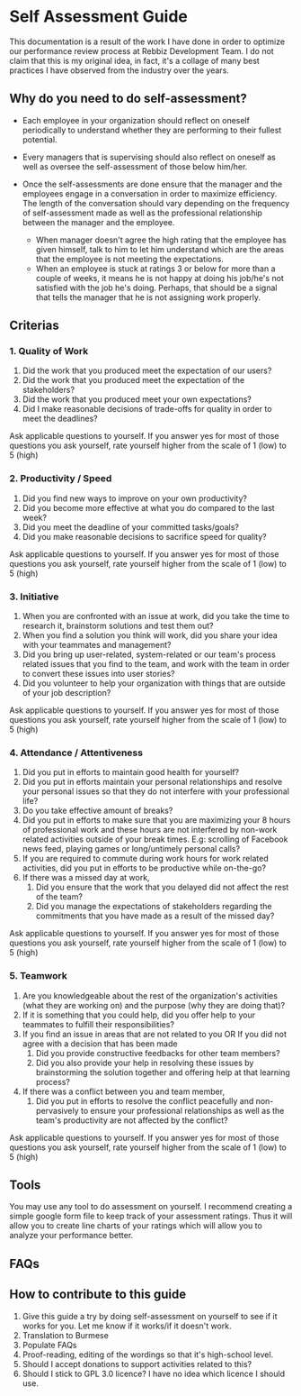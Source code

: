 # Self Assessment Guide

This documentation is a result of the work I have done in order to optimize our performance review process at Rebbiz Development Team. I do not claim that this is my original idea, in fact, it's a collage of many best practices I have observed from the industry over the years.

## Why do you need to do self-assessment?

- Each employee in your organization should reflect on oneself periodically to understand whether they are performing to their fullest potential.

- Every managers that is supervising should also reflect on oneself as well as oversee the self-assessment of those below him/her.
- Once the self-assessments are done ensure that the manager and the employees engage in a conversation in order to maximize efficiency. The length of the conversation should vary depending on the frequency of self-assessment made as well as the professional relationship between the manager and the employee.
	- When manager doesn't agree the high rating that the employee has given himself, talk to him to let him understand which are the areas that the employee is not meeting the expectations.
	- When an employee is stuck at ratings 3 or below for more than a couple of weeks, it means he is not happy at doing his job/he's not satisfied with the job he's doing. Perhaps, that should be a signal that tells the manager that he is not assigning work properly.

## Criterias

### 1. Quality of Work

1. Did the work that you produced meet the expectation of our users?
2. Did the work that you produced meet the expectation of the stakeholders?
3. Did the work that you produced meet your own expectations?
4. Did I make reasonable decisions of trade-offs for quality in order to meet the deadlines?

Ask applicable questions to yourself. If you answer yes for most of those questions you ask yourself, rate yourself higher from the scale of 1 (low) to 5 (high)

### 2. Productivity / Speed

1. Did you find new ways to improve on your own productivity?
2. Did you become more effective at what you do compared to the last week?
3. Did you meet the deadline of your committed tasks/goals?
4. Did you make reasonable decisions to sacrifice speed for quality?

Ask applicable questions to yourself. If you answer yes for most of those questions you ask yourself, rate yourself higher from the scale of 1 (low) to 5 (high)

### 3. Initiative

1. When you are confronted with an issue at work, did you take the time to research it, brainstorm solutions and test them out?
2. When you find a solution you think will work, did you share your idea with your teammates and management?
3. Did you bring up user-related, system-related or our team's process related issues that you find to the team, and work with the team in order to convert these issues into user stories?
4. Did you volunteer to help your organization with things that are outside of your job description?

Ask applicable questions to yourself. If you answer yes for most of those questions you ask yourself, rate yourself higher from the scale of 1 (low) to 5 (high)

### 4. Attendance / Attentiveness

1. Did you put in efforts to maintain good health for yourself?
2. Did you put in efforts maintain your personal relationships and resolve your personal issues so that they do not interfere with your professional life?
3. Do you take effective amount of breaks?
4. Did you put in efforts to make sure that you are maximizing your 8 hours of professional work and these hours are not interfered by non-work related activities outside of your break times. E.g: scrolling of Facebook news feed, playing games or long/untimely personal calls?
5. If you are required to commute during work hours for work related activities, did you put in efforts to be productive while on-the-go?
6. If there was a missed day at work,
	1. Did you ensure that the work that you delayed did not affect the rest of the team?
	2. Did you manage the expectations of stakeholders regarding the commitments that you have made as a result of the missed day?

Ask applicable questions to yourself. If you answer yes for most of those questions you ask yourself, rate yourself higher from the scale of 1 (low) to 5 (high)

### 5. Teamwork

1. Are you knowledgeable about the rest of the organization's activities (what they are working on) and the purpose (why they are doing that)?
2. If it is something that you could help, did you offer help to your teammates to fulfill their responsibilities?
3. If you find an issue in areas that are not related to you OR If you did not agree with a decision that has been made
	1. Did you provide constructive feedbacks for other team members?
	2. Did you also provide your help in resolving these issues by brainstorming the solution together and offering help at that learning process?
4. If there was a conflict between you and team member,
	1. Did you put in efforts to resolve the conflict peacefully and non-pervasively to ensure your professional relationships as well as the team's productivity are not affected by the conflict?

Ask applicable questions to yourself. If you answer yes for most of those questions you ask yourself, rate yourself higher from the scale of 1 (low) to 5 (high)

## Tools

You may use any tool to do assessment on yourself. I recommend creating
a simple google form file to keep track of your assessment ratings. Thus
it will allow you to create line charts of your ratings which will allow
you to analyze your performance better.

## FAQs

## How to contribute to this guide

1. Give this guide a try by doing self-assessment on yourself to see if
   it works for you. Let me know if it works/if it doesn't work.
2. Translation to Burmese
3. Populate FAQs
3. Proof-reading, editing of the wordings so that it's high-school
   level.
4. Should I accept donations to support activities related to this?
5. Should I stick to GPL 3.0 licence? I have no idea which licence I
   should use.
